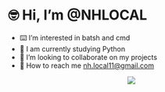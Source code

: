 # 🤓 Hi, I’m @NHLOCAL
- ⌨️ I’m interested in batsh and cmd
- 📖 I am currently studying Python
- 🤝 I’m looking to collaborate on my projects
- 📨 How to reach me nh.local11@gmail.com


<p align="center">
  <a href="https://skillicons.dev">
    <img src="https://skillicons.dev/icons?i=git,py,html,cmd" />
  </a>
</p>
